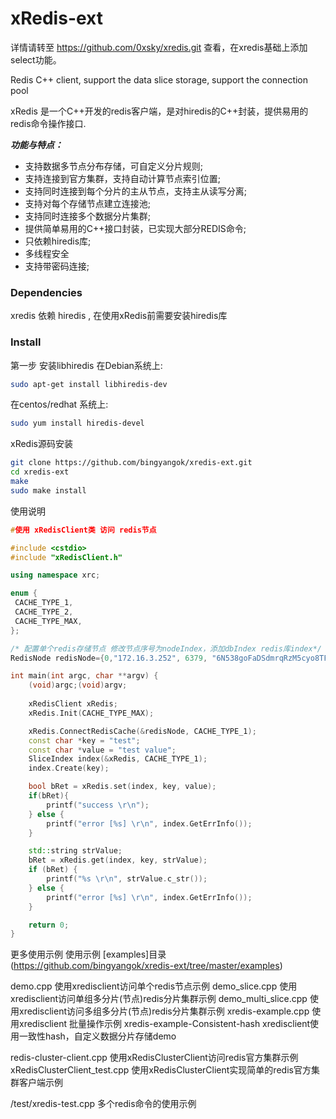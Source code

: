 xRedis-ext
======
详情请转至 https://github.com/0xsky/xredis.git 查看，在xredis基础上添加select功能。

Redis C++ client, support the data slice storage, support the connection pool

xRedis 是一个C++开发的redis客户端，是对hiredis的C++封装，提供易用的redis命令操作接口.

***功能与特点：***
* 支持数据多节点分布存储，可自定义分片规则;
* 支持连接到官方集群，支持自动计算节点索引位置;
* 支持同时连接到每个分片的主从节点，支持主从读写分离;
* 支持对每个存储节点建立连接池;
* 支持同时连接多个数据分片集群;
* 提供简单易用的C++接口封装，已实现大部分REDIS命令;
* 只依赖hiredis库;
* 多线程安全
* 支持带密码连接;
 

### Dependencies

xredis 依赖 hiredis ,  在使用xRedis前需要安装hiredis库

### Install

第一步 安装libhiredis
 在Debian系统上:
```bash
sudo apt-get install libhiredis-dev
```
在centos/redhat 系统上:
```bash
sudo yum install hiredis-devel
```

xRedis源码安装
```bash
git clone https://github.com/bingyangok/xredis-ext.git
cd xredis-ext
make
sudo make install
```
使用说明
```C++
#使用 xRedisClient类 访问 redis节点

#include <cstdio>
#include "xRedisClient.h"

using namespace xrc;

enum {
 CACHE_TYPE_1, 
 CACHE_TYPE_2,
 CACHE_TYPE_MAX,
};

/* 配置单个redis存储节点 修改节点序号为nodeIndex，添加dbIndex redis库index*/
RedisNode redisNode={0,"172.16.3.252", 6379, "6N538goFaDSdmrqRzM5cyo8TFkGuaYokM6zpUnB87LRiiCViuG9Z5Y4jioA5", 1, 1, 5, 0};

int main(int argc, char **argv) {
    (void)argc;(void)argv;
    
    xRedisClient xRedis;
    xRedis.Init(CACHE_TYPE_MAX);

    xRedis.ConnectRedisCache(&redisNode, CACHE_TYPE_1);
    const char *key = "test";
    const char *value = "test value";
    SliceIndex index(&xRedis, CACHE_TYPE_1);
    index.Create(key);

    bool bRet = xRedis.set(index, key, value); 
    if(bRet){
        printf("success \r\n");
    } else {
        printf("error [%s] \r\n", index.GetErrInfo());
    }

    std::string strValue;
    bRet = xRedis.get(index, key, strValue);
    if (bRet) {
        printf("%s \r\n", strValue.c_str());
    } else {
        printf("error [%s] \r\n", index.GetErrInfo());
    }

    return 0;
}
```

更多使用示例
使用示例 [examples]目录(https://github.com/bingyangok/xredis-ext/tree/master/examples)

demo.cpp              使用xredisclient访问单个redis节点示例
demo_slice.cpp        使用xredisclient访问单组多分片(节点)redis分片集群示例
demo_multi_slice.cpp  使用xredisclient访问多组多分片(节点)redis分片集群示例
xredis-example.cpp    使用xredisclient 批量操作示例 
xredis-example-Consistent-hash xredisclient使用一致性hash，自定义数据分片存储demo

redis-cluster-client.cpp      使用xRedisClusterClient访问redis官方集群示例
xRedisClusterClient_test.cpp  使用xRedisClusterClient实现简单的redis官方集群客户端示例

/test/xredis-test.cpp   多个redis命令的使用示例

